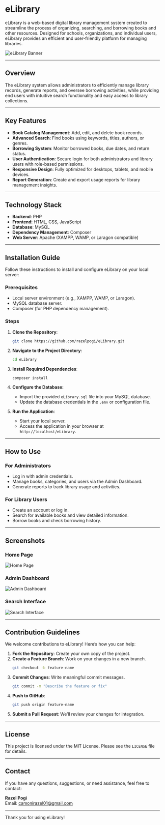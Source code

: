 # eLibrary

eLibrary is a web-based digital library management system created to streamline the process of organizing, searching, and borrowing books and other resources. Designed for schools, organizations, and individual users, eLibrary provides an efficient and user-friendly platform for managing libraries.

![eLibrary Banner](assets/img/Screenshot%202024-12-18%20222212.png)



---

## Overview

The eLibrary system allows administrators to efficiently manage library records, generate reports, and oversee borrowing activities, while providing end users with intuitive search functionality and easy access to library collections.

---

## Key Features

- **Book Catalog Management**: Add, edit, and delete book records.
- **Advanced Search**: Find books using keywords, titles, authors, or genres.
- **Borrowing System**: Monitor borrowed books, due dates, and return status.
- **User Authentication**: Secure login for both administrators and library users with role-based permissions.
- **Responsive Design**: Fully optimized for desktops, tablets, and mobile devices.
- **Report Generation**: Create and export usage reports for library management insights.

---

## Technology Stack

- **Backend**: PHP
- **Frontend**: HTML, CSS, JavaScript
- **Database**: MySQL
- **Dependency Management**: Composer
- **Web Server**: Apache (XAMPP, WAMP, or Laragon compatible)

---

## Installation Guide

Follow these instructions to install and configure eLibrary on your local server:

### Prerequisites

- Local server environment (e.g., XAMPP, WAMP, or Laragon).
- MySQL database server.
- Composer (for PHP dependency management).

### Steps

1. **Clone the Repository**:
   ```bash
   git clone https://github.com/razelpogi/eLibrary.git
   ```

2. **Navigate to the Project Directory**:
   ```bash
   cd eLibrary
   ```

3. **Install Required Dependencies**:
   ```bash
   composer install
   ```

4. **Configure the Database**:
   - Import the provided `eLibrary.sql` file into your MySQL database.
   - Update the database credentials in the `.env` or configuration file.

5. **Run the Application**:
   - Start your local server.
   - Access the application in your browser at `http://localhost/eLibrary`.

---

## How to Use

### For Administrators

- Log in with admin credentials.
- Manage books, categories, and users via the Admin Dashboard.
- Generate reports to track library usage and activities.

### For Library Users

- Create an account or log in.
- Search for available books and view detailed information.
- Borrow books and check borrowing history.

---

## Screenshots

### Home Page
![Home Page]()

### Admin Dashboard
![Admin Dashboard](img/Screenshot%202024-12-18%20205508.png)

### Search Interface
![Search Interface]()

---

## Contribution Guidelines

We welcome contributions to eLibrary! Here’s how you can help:

1. **Fork the Repository**: Create your own copy of the project.
2. **Create a Feature Branch**: Work on your changes in a new branch.
   ```bash
   git checkout -b feature-name
   ```
3. **Commit Changes**: Write meaningful commit messages.
   ```bash
   git commit -m "Describe the feature or fix"
   ```
4. **Push to GitHub**:
   ```bash
   git push origin feature-name
   ```
5. **Submit a Pull Request**: We’ll review your changes for integration.

---

## License

This project is licensed under the MIT License. Please see the `LICENSE` file for details.

---

## Contact

If you have any questions, suggestions, or need assistance, feel free to contact:

**Razel Pogi**  
Email: camonirazel01@gmail.com

---

Thank you for using eLibrary!
